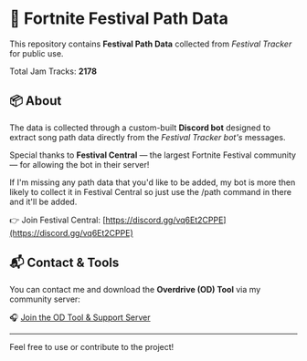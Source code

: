 # 🎵 Fortnite Festival Path Data

This repository contains **Festival Path Data** collected from *Festival Tracker* for public use.

Total Jam Tracks: **2178**

## 📦 About

The data is collected through a custom-built **Discord bot** designed to extract song path data directly from the *Festival Tracker bot's* messages.

Special thanks to **Festival Central** — the largest Fortnite Festival community — for allowing the bot in their server!

If I'm missing any path data that you'd like to be added, my bot is more then likely to collect it in Festival Central so just use the /path command in there and it'll be added.

👉 Join Festival Central: [https://discord.gg/vq6Et2CPPE](https://discord.gg/vq6Et2CPPE)

## 📬 Contact & Tools

You can contact me and download the **Overdrive (OD) Tool** via my community server:

🎧 [Join the OD Tool & Support Server](https://discord.gg/CkcCmx2WST)

---

Feel free to use or contribute to the project!
